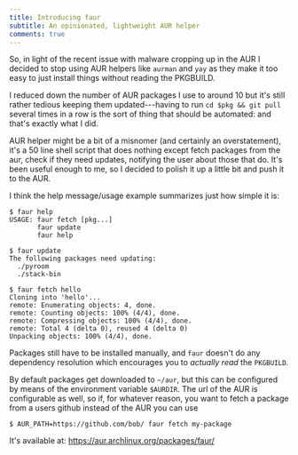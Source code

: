 ```yaml
---
title: Introducing faur
subtitle: An opinionated, lightweight AUR helper
comments: true
---
```


So, in light of the recent issue with malware cropping up in the AUR I
decided to stop using AUR helpers like `aurman` and `yay` as they make
it too easy to just install things without reading the PKGBUILD.

I reduced down the number of AUR packages I use to around 10 but it's
still rather tedious keeping them updated---having to run
`cd $pkg && git pull` several times in a row is the sort of thing that
should be automated: and that's exactly what I did.

AUR helper might be a bit of a misnomer (and certainly an
overstatement), it's a 50 line shell script that does nothing except
fetch packages from the aur, check if they need updates, notifying the
user about those that do. It's been useful enough to me, so I decided to
polish it up a little bit and push it to the AUR.

I think the help message/usage example summarizes just how simple it is:

    $ faur help
    USAGE: faur fetch [pkg...]
           faur update
           faur help

    $ faur update
    The following packages need updating: 
      ./pyroom
      ./stack-bin

    $ faur fetch hello
    Cloning into 'hello'...
    remote: Enumerating objects: 4, done.
    remote: Counting objects: 100% (4/4), done.
    remote: Compressing objects: 100% (4/4), done.
    remote: Total 4 (delta 0), reused 4 (delta 0)
    Unpacking objects: 100% (4/4), done.

Packages still have to be installed manually, and `faur` doesn't do any
dependency resolution which encourages you to *actually read* the
`PKGBUILD`.

By default packages get downloaded to `~/aur`, but this can be
configured by means of the environment variable `$AURDIR`. The url of
the AUR is configurable as well, so if, for whatever reason, you want to
fetch a package from a users github instead of the AUR you can use

    $ AUR_PATH=https://github.com/bob/ faur fetch my-package

It's available at:
<https://aur.archlinux.org/packages/faur/>
